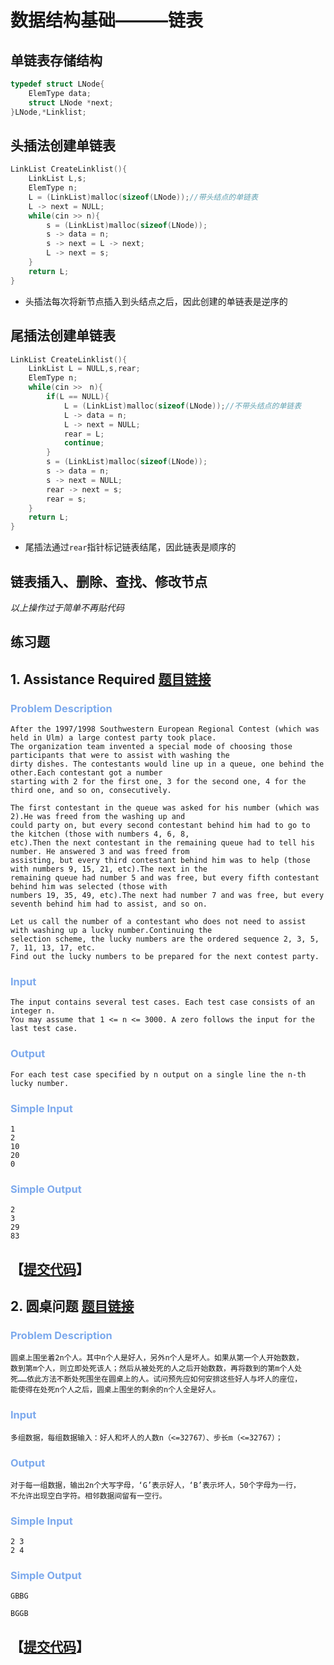 数据结构基础———链表
===

## 单链表存储结构
```c++
typedef struct LNode{
    ElemType data;
    struct LNode *next;
}LNode,*Linklist;
```

## 头插法创建单链表
```c++
LinkList CreateLinklist(){
    LinkList L,s;
    ElemType n;
    L = (LinkList)malloc(sizeof(LNode));//带头结点的单链表
    L -> next = NULL;
    while(cin >> n){
        s = (LinkList)malloc(sizeof(LNode));
        s -> data = n;
        s -> next = L -> next;
        L -> next = s;
    }
    return L;
}
```
* 头插法每次将新节点插入到头结点之后，因此创建的单链表是逆序的

## 尾插法创建单链表
```c++
LinkList CreateLinklist(){
    LinkList L = NULL,s,rear;
    ElemType n;
    while(cin >>　n){
        if(L == NULL){
            L = (LinkList)malloc(sizeof(LNode));//不带头结点的单链表
            L -> data = n;
            L -> next = NULL;
            rear = L;
            continue;
        }
        s = (LinkList)malloc(sizeof(LNode));
        s -> data = n;
        s -> next = NULL;
        rear -> next = s;
        rear = s;
    }
    return L;
}
```
* 尾插法通过`rear`指针标记链表结尾，因此链表是顺序的

## 链表插入、删除、查找、修改节点
*以上操作过于简单不再贴代码*

## 练习题
## 1. Assistance Required  [题目链接](http://acm.hdu.edu.cn/showproblem.php?pid=1216)
**<h3 style="color:#7ca9ed">Problem Description</h3>**  

    After the 1997/1998 Southwestern European Regional Contest (which was held in Ulm) a large contest party took place.   
    The organization team invented a special mode of choosing those participants that were to assist with washing the   
    dirty dishes. The contestants would line up in a queue, one behind the other.Each contestant got a number   
    starting with 2 for the first one, 3 for the second one, 4 for the third one, and so on, consecutively.   
      
    The first contestant in the queue was asked for his number (which was 2).He was freed from the washing up and   
    could party on, but every second contestant behind him had to go to the kitchen (those with numbers 4, 6, 8,   
    etc).Then the next contestant in the remaining queue had to tell his number. He answered 3 and was freed from   
    assisting, but every third contestant behind him was to help (those with numbers 9, 15, 21, etc).The next in the   
    remaining queue had number 5 and was free, but every fifth contestant behind him was selected (those with   
    numbers 19, 35, 49, etc).The next had number 7 and was free, but every seventh behind him had to assist, and so on. 
         
    Let us call the number of a contestant who does not need to assist with washing up a lucky number.Continuing the   
    selection scheme, the lucky numbers are the ordered sequence 2, 3, 5, 7, 11, 13, 17, etc.  
    Find out the lucky numbers to be prepared for the next contest party.   

**<h3 style="color:#7ca9ed">Input</h3>**  

    The input contains several test cases. Each test case consists of an integer n.  
    You may assume that 1 <= n <= 3000. A zero follows the input for the last test case. 

**<h3 style="color:#7ca9ed">Output</h3>** 

    For each test case specified by n output on a single line the n-th lucky number. 

**<h3 style="color:#7ca9ed">Simple Input</h3>**  

    1
    2
    10
    20
    0  

**<h3 style="color:#7ca9ed">Simple Output</h3>**  

    2
    3
    29
    83
  
## 【[提交代码](http://acm.hdu.edu.cn/submit.php?pid=1216)】

## 2. 圆桌问题  [题目链接](http://acm.hdu.edu.cn/showproblem.php?pid=4841)
**<h3 style="color:#7ca9ed">Problem Description</h3>**  

    圆桌上围坐着2n个人。其中n个人是好人，另外n个人是坏人。如果从第一个人开始数数，  
    数到第m个人，则立即处死该人；然后从被处死的人之后开始数数，再将数到的第m个人处  
    死……依此方法不断处死围坐在圆桌上的人。试问预先应如何安排这些好人与坏人的座位，  
    能使得在处死n个人之后，圆桌上围坐的剩余的n个人全是好人。 

**<h3 style="color:#7ca9ed">Input</h3>**  

    多组数据，每组数据输入：好人和坏人的人数n（<=32767）、步长m（<=32767）； 

**<h3 style="color:#7ca9ed">Output</h3>** 

    对于每一组数据，输出2n个大写字母，‘G’表示好人，‘B’表示坏人，50个字母为一行，  
    不允许出现空白字符。相邻数据间留有一空行。 

**<h3 style="color:#7ca9ed">Simple Input</h3>**  

    2 3
    2 4 

**<h3 style="color:#7ca9ed">Simple Output</h3>**  

    GBBG

    BGGB
  
## 【[提交代码](http://acm.hdu.edu.cn/submit.php?pid=4841)】
